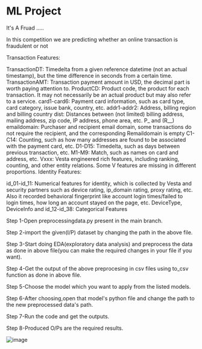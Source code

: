 # ML Project
It's A Fruad .....

In this competition we are predicting whether an online transaction is fraudulent or not

Transaction Features:

TransactionDT: Timedelta from a given reference datetime (not an actual timestamp), but the time difference in seconds from a certain time.
TransactionAMT: Transaction payment amount in USD, the decimal part is worth paying attention to.
ProductCD: Product code, the product for each transaction. It may not necessarily be an actual product but may also refer to a service.
card1-card6: Payment card information, such as card type, card category, issue bank, country, etc.
addr1-addr2: Address, billing region and billing country
dist: Distances between (not limited) billing address, mailing address, zip code, IP address, phone area, etc.
P_ and (R__) emaildomain: Purchaser and recipient email domain, some transactions do not require the recipient, and the corresponding Remaildomain is empty
C1-C14: Counting, such as how many addresses are found to be associated with the payment card, etc.
D1-D15: Timedelta, such as days between previous transaction, etc.
M1-M9: Match, such as names on card and address, etc.
Vxxx: Vesta engineered rich features, including ranking, counting, and other entity relations. Some V features are missing in different proportions.
Identity Features:

id_01-id_11: Numerical features for identity, which is collected by Vesta and security partners such as device rating, ip_domain rating, proxy rating, etc. Also it recorded behavioral fingerprint like account login times/failed to login times, how long an account stayed on the page, etc.
DeviceType, DeviceInfo and id_12-id_38: Categorical Features


Step 1-Open preprocessingdata.py present in the main branch.

Step 2-import the given(I/P) dataset by changing the path in the above file.

Step 3-Start doing EDA(exploratory data analysis) and preprocess the data as done in above file(you can make the required changes in your file if you want).

Step 4-Get the output of the above preprocesing in csv files using to_csv function as done in above file.

Step 5-Choose the model which you want to apply from the listed models.

Step 6-After choosing,open that model's python file and change the path to the new preprocessed data's path.

Step 7-Run the code and get the outputs.

Step 8-Produced O/Ps are the required results.

![image](https://user-images.githubusercontent.com/54600301/207419280-b24aa226-6fb2-443e-80ca-b0eb2f83bc0e.png)

